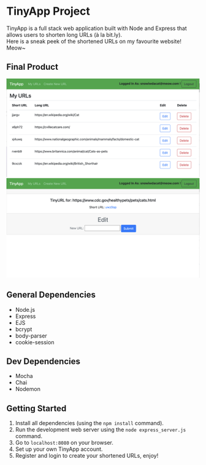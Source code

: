 # TinyApp Project

TinyApp is a full stack web application built with Node and Express that allows users to shorten long URLs (à la bit.ly).\
Here is a sneak peek of the shortened URLs on my favourite website! Meow~

## Final Product

!["screenshot description"](https://github.com/avacadok/tinyapp/blob/master/project%20picture/myURLs.png)
!["screenshot description"](https://github.com/avacadok/tinyapp/blob/master/project%20picture/creat_shortURLs.png)

## General Dependencies

- Node.js
- Express
- EJS
- bcrypt
- body-parser
- cookie-session

## Dev Dependencies

- Mocha
- Chai
- Nodemon

## Getting Started

1. Install all dependencies (using the `npm install` command).
2. Run the development web server using the `node express_server.js` command.
3. Go to `localhost:8080` on your browser.
4. Set up your own TinyApp account.
5. Register and login to create your shortened URLs, enjoy!